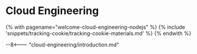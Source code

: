 # Cloud Engineering

<!-- TrackingCookie-->
{% with pagename="welcome-cloud-engineering-nodejs" %}
{% include 'snippets/tracking-cookie/tracking-cookie-materials.md' %}
{% endwith %}

--8<--- "cloud-engineering/introduction.md"
